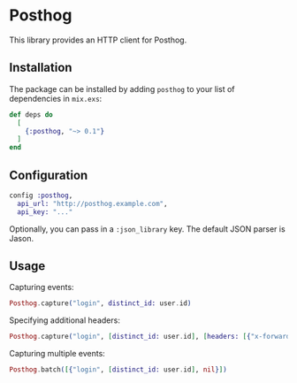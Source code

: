 # Posthog

This library provides an HTTP client for Posthog.

## Installation

The package can be installed by adding `posthog` to your list of dependencies in `mix.exs`:

```elixir
def deps do
  [
    {:posthog, "~> 0.1"}
  ]
end
```

## Configuration

```elixir
config :posthog,
  api_url: "http://posthog.example.com",
  api_key: "..."
```

Optionally, you can pass in a `:json_library` key. The default JSON parser is Jason.

## Usage

Capturing events:

```elixir
Posthog.capture("login", distinct_id: user.id)
```

Specifying additional headers:

```elixir
Posthog.capture("login", [distinct_id: user.id], [headers: [{"x-forwarded-for", "127.0.0.1"}]])
```

Capturing multiple events:

```elixir
Posthog.batch([{"login", [distinct_id: user.id], nil}])
```
